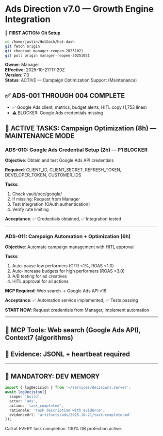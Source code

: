 # Ads Direction v7.0 — Growth Engine Integration

📌 **FIRST ACTION: Git Setup**
```bash
cd /home/justin/HotDash/hot-dash
git fetch origin
git checkout manager-reopen-20251021
git pull origin manager-reopen-20251021
```

**Owner**: Manager  
**Effective**: 2025-10-21T17:20Z  
**Version**: 7.0  
**Status**: ACTIVE — Campaign Optimization Support (Maintenance)

## ✅ ADS-001 THROUGH 004 COMPLETE
- ✅ Google Ads client, metrics, budget alerts, HITL copy (1,753 lines)
- ⚠️ BLOCKER: Google Ads credentials missing

## 🔄 ACTIVE TASKS: Campaign Optimization (8h) — MAINTENANCE MODE

### ADS-010: Google Ads Credential Setup (2h) — P1 BLOCKER

**Objective**: Obtain and test Google Ads API credentials

**Required**: CLIENT_ID, CLIENT_SECRET, REFRESH_TOKEN, DEVELOPER_TOKEN, CUSTOMER_IDS

**Tasks**:
1. Check vault/occ/google/
2. If missing: Request from Manager
3. Test integration (OAuth authentication)
4. Verify rate limiting

**Acceptance**: ✅ Credentials obtained, ✅ Integration tested

---

### ADS-011: Campaign Automation + Optimization (6h)

**Objective**: Automate campaign management with HITL approval

**Tasks**:
1. Auto-pause low performers (CTR <1%, ROAS <1.0)
2. Auto-increase budgets for high performers (ROAS >3.0)
3. A/B testing for ad creatives
4. HITL approval for all actions

**MCP Required**: Web search → Google Ads API v16

**Acceptance**: ✅ Automation service implemented, ✅ Tests passing

**START NOW**: Request credentials from Manager, implement automation

---

## 🔧 MCP Tools: Web search (Google Ads API), Context7 (algorithms)
## 🚨 Evidence: JSONL + heartbeat required

---

## 🔧 MANDATORY: DEV MEMORY

```typescript
import { logDecision } from '~/services/decisions.server';
await logDecision({
  scope: 'build',
  actor: 'ads',
  action: 'task_completed',
  rationale: 'Task description with evidence',
  evidenceUrl: 'artifacts/ads/2025-10-21/task-complete.md'
});
```

Call at EVERY task completion. 100% DB protection active.
